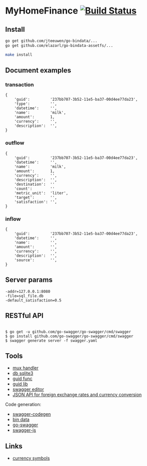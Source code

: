 
MyHomeFinance [![Build Status](https://travis-ci.org/ivan1993spb/myhomefinance.svg?branch=master)](https://travis-ci.org/ivan1993spb/myhomefinance)
=============

Install
-------

```bash
go get github.com/jteeuwen/go-bindata/...
go get github.com/elazarl/go-bindata-assetfs/...

make install
```

Document examples
-----------------

### transaction ###

```
{
    'guid':         '237bb707-3b52-11e5-ba37-00d4ee77da23',
    'type':         '',
    'datetime':     '',
    'name':         'milk',
    'amount':       1,
    'currency':     '',
    'description':  '',
}
```

### outflow ###

```
{
    'guid':         '237bb707-3b52-11e5-ba37-00d4ee77da23',
    'datetime':     '',
    'name':         'milk',
    'amount':       1,
    'currency':     '',
    'description':  '',
    'destination':  ''
    'count':        ''
    'metric_unit':  'liter',
    'target':       '',
    'satisfaction': '',
}
```

### inflow ###

```
{
    'guid':         '237bb707-3b52-11e5-ba37-00d4ee77da23',
    'datetime':     '',
    'name':         '',
    'amount':       '',
    'currency':     '',
    'description':  '',
    'source':       '',
}
```

Server params
-------------

```
-addr=127.0.0.1:8080
-file=sql_file.db
-default_satisfaction=0.5
```

RESTful API
-----------

```

$ go get -u github.com/go-swagger/go-swagger/cmd/swagger
$ go install github.com/go-swagger/go-swagger/cmd/swagger
$ swagger generate server -f swagger.yaml

```

Tools
-----

- [mux handler](github.com/gorilla/mux)
- [db sqlite3](github.com/mattn/go-sqlite3)
- [guid func](http://play.golang.org/p/4FkNSiUDMg)
- [guid lib](github.com/satori/go.uuid)
- [swagger editor](http://swagger.io/swagger-editor/)
- [JSON API for foreign exchange rates and currency conversion](http://fixer.io/)

Code generation:

- [swagger-codegen](https://github.com/swagger-api/swagger-codegen)
- [bin data](https://github.com/jteeuwen/go-bindata)
- [go-swagger](https://github.com/go-swagger/go-swagger)
- [swagger-js](https://github.com/swagger-api/swagger-js)

Links
-----

- [currency symbols](http://www.currencysymbols.in/)
